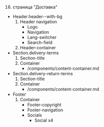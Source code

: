 16. страница "Доставка"
  * Header.header--with-bg
    1. Header navigation
        * Logo 
        * Navigation
        * Lang-switcher
        * Search-field
    2. Header-container
  * Section.delivery-terms
    1. Section-title
    2. Container
        * /components/content-container.md
  * Section.delivery-return-terms
    1. Section-title
    2. Container
        * /components/content-container.md
  * Footer
    1. Container
        * Footer-copyright
        * Footer-navigation
        * Socials
            * Social x4
